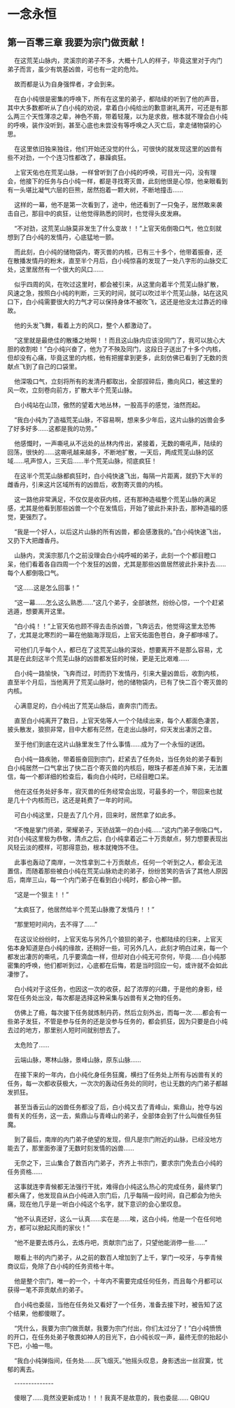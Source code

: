 # 一念永恒 
 ## 第一百零三章 我要为宗门做贡献！
     在这荒芜山脉内，灵溪宗的弟子不多，大概十几人的样子，毕竟这里对于内门弟子而言，虽少有筑基凶兽，可也有一定的危险。

    故而都是认为自身强悍者，才会到来。

    在白小纯很是密集的呼唤下，所有在这里的弟子，都陆续的听到了他的声音，其中大多数都听从了白小纯的劝说，拿着白小纯给出的歉意谢礼离开，可还是有那么两三个天性薄凉之辈，神色不屑，带着轻蔑，以为是求救，根本就不理会白小纯的呼唤，装作没听到，甚至心底也未尝没有等呼唤之人灭亡后，拿走储物袋的心思。

    在这里依旧独来独往，他们开始还没觉的什么，可很快的就发现这里的凶兽有些不对劲，一个个连习性都改了，暴躁疯狂。

    上官天佑也在荒芜山脉，一样曾听到了白小纯的呼唤，可目光一闪，没有理会，他接下的任务与白小纯一样，都是寻找寄灭兽，此刻他很是心惊，他亲眼看到有一头堪比凝气六层的巨熊，居然抱着一颗大树，不断地撞击……

    这样的一幕，他不是第一次看到了，途中，他还看到了一只兔子，居然敢来袭击自己，那目中的疯狂，让他觉得熟悉的同时，也觉得头皮发麻。

    “不对劲，这荒芜山脉莫非发生了什么变故！！”上官天佑倒吸口气，他立刻就想到了白小纯的发情丹，心底猛地一颤。

    而此刻，白小纯的储物袋内，寄灭兽的内核，已有三十多个，他带着振奋，还在散播发情丹的粉末，直至半个月后，白小纯惊喜的发现了一处八字形的山脉交汇处，这里居然有一个很大的风口……

    似乎四周的风，在吹过这里时，都会被引来，从这里向着半个荒芜山脉扩散，风速之急，按照白小纯的判断，三天的时间，就可以吹过半个荒芜山脉，站在这风口下，白小纯需要很大的力气才可以保持身体不被吹飞，这还是他没太过靠近的缘故。

    他的头发飞舞，看着上方的风口，整个人都激动了。

    “这里就是最绝佳的散播之地啊！！而且这山脉内应该没同门了，我可以放心大胆的收割啦！”白小纯兴奋了，他为了不殃及同门，这段日子送出了十多个内核，但却没有心痛，毕竟这里的内核，他有把握拿到更多，此刻仿佛已看到了无数的贡献点飞到了自己的口袋里。

    他深吸口气，立刻将所有的发清丹都取出，全部捏碎后，撒向风口，被这里的风一吹，立刻卷向前方，扩散大半个荒芜山脉。

    白小纯站在山顶，傲然的望着大地丛林，一股高手的感觉，油然而起。

    “我白小纯为了造福荒芜山脉，不容易啊，想来多少年后，这片山脉的凶兽会多了好多好多……这都是我的功劳。”

    他感慨时，一声嘶吼从不远处的丛林内传出，紧接着，无数的嘶吼声，陆续的回荡，很快的……这嘶吼越来越多，不断地扩散，一天后，两成荒芜山脉的区域……吼声惊人，三天后……半个荒芜山脉，彻底疯狂！

    在这半个荒芜山脉都疯狂时，白小纯快速飞出，每隔一片距离，就扔下大半的雌香丹，引来这片区域所有的凶兽后，收割寄灭兽的内核。

    这一路他非常满足，不仅仅是收获内核，还有那种造福整个荒芜山脉的满足感，尤其是他看到那些凶兽一个个在发情后，开始了彼此扑来扑去，那种造福的感觉，更强烈了。

    “我是一个好人，以后这片山脉的所有凶兽，都会感激我的。”白小纯快速飞出，又扔下大把雌香丹。

    山脉内，灵溪宗那几个之前没理会白小纯呼喊的弟子，此刻一个个都目瞪口呆，他们看着各自四周一个个发狂的凶兽，尤其是那些凶兽居然彼此扑来扑去……每个人都倒吸口气。

    “这……这是怎么回事！”

    “这一幕……怎么这么熟悉……”这几个弟子，全部骇然，纷纷心惊，一个个赶紧逃遁，想要离开这里。

    “白小纯！！”上官天佑也顾不得去击杀凶兽，飞奔远去，他觉得这里太恐怖了，尤其是北寒烈的一幕在他脑海浮现后，上官天佑面色苍白，身子都哆嗦了。

    可他们几乎每个人，都已在了这荒芜山脉的深处，想要离开不是那么容易，尤其是在此刻这半个荒芜山脉的凶兽都发狂的时候，更是无比艰难……

    白小纯一路愉快，飞奔而过，时而扔下发情丹，引来大量凶兽后，收割内核，直至半个月后，当他离开了荒芜山脉时，他的储物袋内，已有了快二百个寄灭兽的内核。

    心满意足的，白小纯出了荒芜山脉后，直奔宗门而去。

    直至白小纯离开了数日，上官天佑等人一个个陆续出来，每个人都面色凄苦，披头散发，狼狈非常，目中大都有茫然，在走出山脉时，仰天发出凄厉之音。

    至于他们到底在这片山脉里发生了什么事情……成为了一个永恒的谜团。

    白小纯一路疾驰，带着振奋回到宗门，赶紧去了任务处，当任务处的弟子看到白小纯居然一口气拿出了快二百个寄灭兽的内核后，眼珠子都差点掉下来，无法置信，每一个都详细的检查后，看向白小纯时，已经目瞪口呆。

    他在这任务处好多年，寂灭兽的任务经常会出现，可最多的一个，带回来也就是几十个内核而已，这还是耗费了一年的时间。

    可白小纯这里，只是去了几个月，回来时，居然拿了如此多。

    “不愧是掌门师弟，荣耀弟子，天骄战第一的白小纯……”这内门弟子倒吸口气，对白小纯这里极为恭敬，清点之后，白小纯拿着近二十万贡献点，努力想要表现出风轻云淡的模样，可那得意劲，根本就掩饰不住。

    此事也轰动了南岸，一次性拿到二十万贡献点，任何一个听到之人，都会无法置信，而随着那些被白小纯在荒芜山脉劝走的弟子，纷纷苦笑的告诉了其他人原因后，南岸三山，每一个内门弟子在看到白小纯时，都会心神一颤。

    “这是一个狠主！！”

    “太疯狂了，他居然给半个荒芜山脉撒了发情丹！！”

    “那里短时间内，去不得了……”

    在这议论纷纷时，上官天佑与另外几个狼狈的弟子，也都陆续的归来，上官天佑本身知道是白小纯的缘故，还稍好一些，可另外几人，此刻才明白过来，每一个都发出凄厉的嘶吼，几乎要滴血一样，但却对白小纯无可奈何，毕竟……白小纯那密集的呼唤，他们都听到过，心底都在后悔，若是当时回应一句，或许就不会如此凄惨了。

    白小纯对于这任务，也因这一次的收获，起了浓厚的兴趣，于是他的身影，经常在任务处出没，每次都是选择这种采集与凶兽有关之物的任务。

    仿佛上了瘾，每次接下任务就炼制丹药，然后立刻外出，而每一次……都会有一些弟子发狂，不管是参与任务的还是没参与任务的，都会抓狂，因为只要是白小纯去过的地方，那里别人短时间就别想去了。

    太危险了……

    云端山脉，寒林山脉，景峰山脉，原东山脉……

    在接下来的一年内，白小纯化身任务狂魔，横扫了任务处上所有与凶兽有关的任务，每一次都收获极大，一次次的轰动任务处的同时，也让无数的内门弟子都越发抓狂。

    甚至当香云山的凶兽任务都没了后，白小纯又去了青峰山，紫鼎山，抢夺与凶兽有关的任务，这一去，紫鼎山与青峰山的弟子，全部体会到了什么叫做任务狂魔。

    到了最后，南岸的内门弟子绝望的发现，但凡是宗门附近的山脉，已经没地方能去了，那里面弥漫了无数时刻发情的凶兽……

    无奈之下，三山集合了数百内门弟子，齐齐上书宗门，要求宗门免去白小纯的任务资格……

    这事就连李青候都无法强行干扰，难得白小纯这么热心的完成任务，最终掌门都头痛了，他发现自从白小纯进入宗门后，几乎每隔一段时间，自己都会为他头痛，现在他几乎是一听白小纯这个名字，就下意识的会心里叹息。

    “他不认真还好，这么一认真……实在是……唉，这白小纯，他是一个在任何地方，都可以掀起风雨的家伙！”

    “他不是要去炼丹么，去炼丹吧，贡献宗门出了，只望他能消停一些……”

    眼看上书的内门弟子，从之前的数百人增加到了上千，掌门一咬牙，与李青候商议后，免除了白小纯的任务资格十年。

    他是整个宗门，唯一的一个，十年内不需要完成任何任务，而且每个月都可以获得一笔不菲贡献点的弟子。

    白小纯也委屈，当他在任务处又看好了一个任务，准备去接下时，被告知了这个结果，他都傻眼了。

    “凭什么，我要为宗门做贡献，我要为宗门付出，你们太过分了！”白小纯愤愤的开口，在任务处弟子敬畏如神人的目光下，白小纯长叹一声，最终无奈的抬起小下巴，小袖一甩。

    “我白小纯弹指间，任务处……灰飞烟灭。”他摇头叹息，身影透出一丝寂寞，忧郁的离去。

    --------------

    傻眼了……竟然没更新成功！！！我真不是故意的，我也委屈…… 
QBIQU